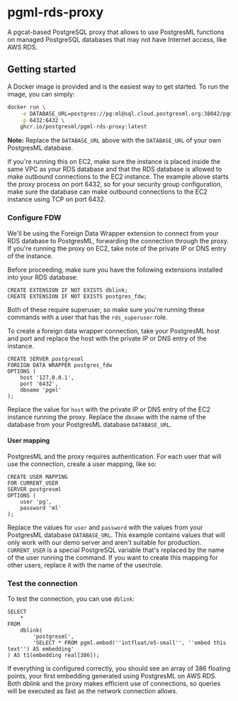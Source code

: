 # pgml-rds-proxy

A pgcat-based PostgreSQL proxy that allows to use PostgresML functions on managed PostgreSQL databases that may not have Internet access, like AWS RDS.

## Getting started

A Docker image is provided and is the easiest way to get started. To run the image, you can simply:

```bash
docker run \
    -e DATABASE_URL=postgres://pg:ml@sql.cloud.postgresml.org:38042/pgml \
    -p 6432:6432 \
    ghcr.io/postgresml/pgml-rds-proxy:latest
```

**Note:** Replace the `DATABASE_URL` above with the `DATABASE_URL` of your own PostgresML database.

If you're running this on EC2, make sure the instance is placed inside the same VPC as your RDS database and that the RDS database is allowed to make outbound connections to the EC2 instance.
The example above starts the proxy process on port 6432, so for your security group configuration, make sure the database can make outbound connections to the EC2 instance using TCP on port 6432.

### Configure FDW

We'll be using the Foreign Data Wrapper extension to connect from your RDS database to PostgresML, forwarding the connection through the proxy. If you're running the proxy on EC2, take note of the private IP
or DNS entry of the instance.

Before proceeding, make sure you have the following extensions installed into your RDS database:

```postgresql
CREATE EXTENSION IF NOT EXISTS dblink;
CREATE EXTENSION IF NOT EXISTS postgres_fdw;
```

Both of these require superuser, so make sure you're running these commands with a user that has the `rds_superuser` role.

To create a foreign data wrapper connection, take your PostgresML host and port and replace the host with the private IP or DNS entry of the instance.

```postgresql
CREATE SERVER postgresml
FOREIGN DATA WRAPPER postgres_fdw
OPTIONS (
    host '127.0.0.1',
    port '6432',
    dbname 'pgml'
);
```

Replace the value for `host`  with the private IP or DNS entry of the EC2 instance running the proxy. Replace the `dbname` with the name of the database from your PostgresML database `DATABASE_URL`.

#### User mapping

PostgresML and the proxy requires authentication. For each user that will use the connection, create a user mapping, like so:

```postgresql
CREATE USER MAPPING
FOR CURRENT_USER
SERVER postgresml
OPTIONS (
    user 'pg',
    password 'ml'
);
```

Replace the values for `user` and `password` with the values from your PostgresML database `DATABASE_URL`. This example contains values that will only work with our demo server and aren't suitable for production. `CURRENT_USER` is a special PostgreSQL variable that's replaced by the name of the user running the command. If you want to create this mapping for other users, replace it with the name of the user/role.

### Test the connection

To test the connection, you can use `dblink`:

```
SELECT
    *
FROM
    dblink(
        'postgresml',
        'SELECT * FROM pgml.embed(''intfloat/e5-small'', ''embed this text'') AS embedding'
) AS t1(embedding real[386]);
```

If everything is configured correctly, you should see an array of 386 floating points, your first embedding generated using PostgresML on AWS RDS. Both dblink and the proxy makes efficient use of connections, so queries will be executed as fast as the network connection allows.
